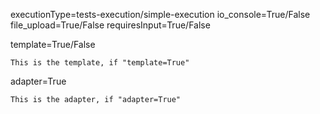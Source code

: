 <!-- This is a comment that will not be parsed -->
<!-- This file will contain META about the task -->

executionType=tests-execution/simple-execution
io_console=True/False
file_upload=True/False
requiresInput=True/False


template=True/False

```
This is the template, if "template=True"
```

adapter=True

```
This is the adapter, if "adapter=True"
```
